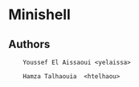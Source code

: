 # Minishell

## Authors
```
	Youssef El Aissaoui <yelaissa>
```
```
	Hamza Talhaouia  <htelhaou>
```